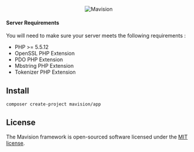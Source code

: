 
<p align="center">
	<img src="http://s21.postimg.org/femk919yr/logo1.png" alt="Mavision">
</p>

#### Server Requirements

 You will need to make sure your server meets the following requirements :

- PHP >= 5.5.12
- OpenSSL PHP Extension
- PDO PHP Extension
- Mbstring PHP Extension
- Tokenizer PHP Extension

## Install

```bash
composer create-project mavision/app
```

## License

The Mavision framework is open-sourced software licensed under the [MIT license](https://opensource.org/licenses/MIT).
